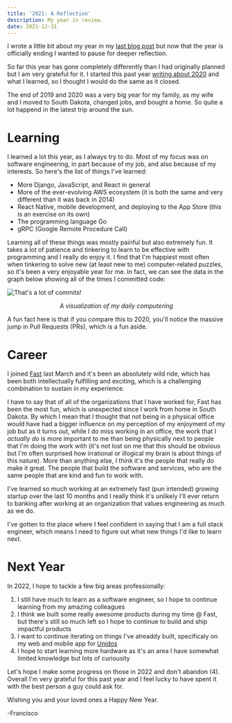 ```yaml
---
title: '2021: A Reflection'
description: My year in review.
date: 2021-12-31
---
```


I wrote a little bit about my year in my [last blog post](https://franciscojavierarceo.github.io/post/2021-is-nearly-over) but now that the year is officially ending I wanted to pause for deeper reflection.

So far this year has gone completely differently than I had originally planned but I am very grateful for it. I started this past year [writing about 2020](https://franciscojavierarceo.github.io/post/learning-new-things) and what I learned, so I thought I would do the same as it closed.

The end of 2019 and 2020 was a very big year for my family, as my wife and I moved to South Dakota, changed jobs, and bought a home. So quite a lot happend in the latest trip around the sun.

# Learning

I learned a lot this year, as I always try to do. Most of my focus was on software engineering, in part because of my job, and also because of my interests. So here's the list of things I've learned:

- More Django, JavaScript, and React in general 
- More of the ever-evolving AWS ecosystem (it is both the same and very different than it was back in 2014)
- React Native, mobile development, and deploying to the App Store (this is an exercise on its own)
- The programming language Go
- gRPC (Google Remote Procedure Call)

Learning all of these things was mostly painful but also extremely fun. It takes a lot of patience and tinkering to learn to be effective with programming and I really do enjoy it. I find that I'm happiest most often when tinkering to solve new (at least new to me) computer-related puzzles, so it's been a very enjoyable year for me. In fact, we can see the data in the graph below showing all of the times I committed code:

![That's a lot of commits!](2021-commit-count.png)
<p align="center" style="padding:0"><i>A visualization of my daily computering</i></p>

A fun fact here is that if you compare this to 2020, you'll notice the massive jump in Pull Requests (PRs), which is a fun aside.

# Career

I joined [Fast](https://www.fast.co) last March and it's been an absolutely wild ride, which has been both intellectually fulfilling and exciting, which is a challenging combination to sustain in my experience. 

I have to say that of all of the organizations that I have worked for, Fast has been the most fun, which is unexpected since I work from home in South Dakota. By which I mean that I thought that not being in a physical office would have had a bigger influence on my perception of my enjoyment of my job but as it turns out, while I do miss working in an office, the work that I *actually do* is more important to me than being physically next to people that I'm doing the work with (it's not lost on me that this should be obvious but I'm often surprised how irrational or illogical my brain is about things of this nature). More than anything else, I think it's the people that really do make it great. The people that build the software and services, who are the same people that are kind and fun to work with.

I've learned so much working at an extremely fast (pun intended) growing startup over the last 10 months and I really think it's unlikely I'll ever return to banking after working at an organization that values engineering as much as we do.

I've gotten to the place where I feel confident in saying that I am a full stack engineer, which means I need to figure out what new things I'd like to learn next. 

# Next Year

In 2022, I hope to tackle a few big areas professionally:

1. I still have much to learn as a software engineer, so I hope to continue learning from my amazing colleagues
2. I think we built some really awesome products during my time @ Fast, but there's still so much left so I hope to continue to build and ship impactful products
3. I want to continue iterating on things I've alreaddy built, specificaly on my web and mobile app for [Unidos](https://www.getunidos.com)
4. I hope to start learning more hardware as it's an area I have somewhat limited knowledge but lots of curiousity

Let's hope I make some progress on those in 2022 and don't abandon (4). Overall I'm very grateful for this past year and I feel lucky to have spent it with the best person a guy could ask for.

Wishing you and your loved ones a Happy New Year.

-Francisco
